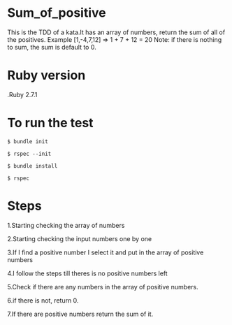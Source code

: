 # Sum_of_positive
This is the TDD of a kata.It has an array of numbers, return the sum of all of the positives.
Example [1,-4,7,12] => 1 + 7 + 12 = 20
Note: if there is nothing to sum, the sum is default to 0.

# Ruby version
.Ruby 2.7.1

# To run the test
```
$ bundle init

$ rspec --init

$ bundle install

$ rspec 
```

# Steps

1.Starting  checking the array of numbers

2.Starting  checking the input numbers one by one

3.If I find a positive number  I select it and put in the array  of  positive numbers

4.I follow the steps till theres is no positive numbers left

5.Check if there are any numbers in the array of positive numbers.

6.if there is not, return 0.

7.If there are positive numbers return the sum of it.
